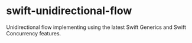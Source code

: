 # swift-unidirectional-flow

Unidirectional flow implementing using the latest Swift Generics and Swift Concurrency features.
